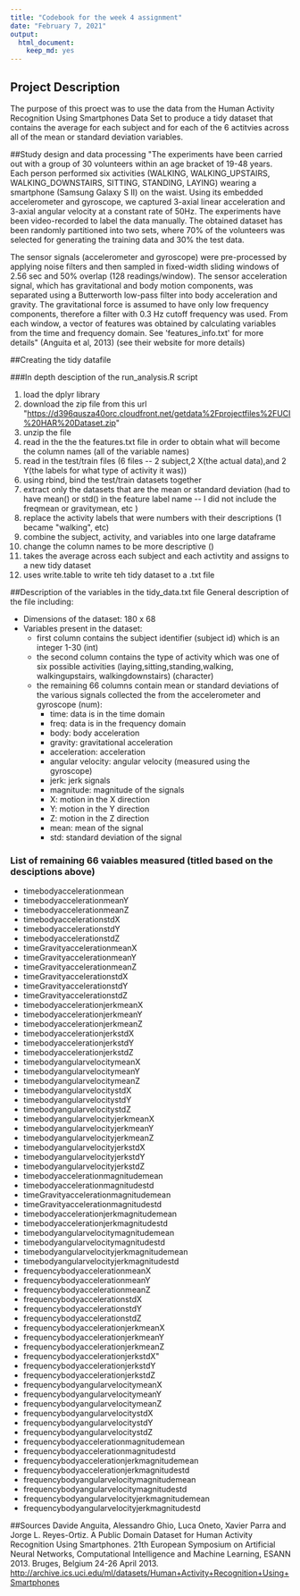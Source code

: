 ```yaml
---
title: "Codebook for the week 4 assignment"
date: "February 7, 2021"
output:
  html_document:
    keep_md: yes
---
```


## Project Description
The purpose of this proect was to use the data from the Human Activity Recognition Using Smartphones Data Set to produce a tidy dataset that contains the average for each subject and for each of the 6 actitvies across all of the mean or standard deviation variables.

##Study design and data processing
"The experiments have been carried out with a group of 30 volunteers within an age bracket of 19-48 years. Each person performed six activities (WALKING, WALKING_UPSTAIRS, WALKING_DOWNSTAIRS, SITTING, STANDING, LAYING) wearing a smartphone (Samsung Galaxy S II) on the waist. Using its embedded accelerometer and gyroscope, we captured 3-axial linear acceleration and 3-axial angular velocity at a constant rate of 50Hz. The experiments have been video-recorded to label the data manually. The obtained dataset has been randomly partitioned into two sets, where 70% of the volunteers was selected for generating the training data and 30% the test data. 

The sensor signals (accelerometer and gyroscope) were pre-processed by applying noise filters and then sampled in fixed-width sliding windows of 2.56 sec and 50% overlap (128 readings/window). The sensor acceleration signal, which has gravitational and body motion components, was separated using a Butterworth low-pass filter into body acceleration and gravity. The gravitational force is assumed to have only low frequency components, therefore a filter with 0.3 Hz cutoff frequency was used. From each window, a vector of features was obtained by calculating variables from the time and frequency domain. See 'features_info.txt' for more details" (Anguita et al, 2013) (see their website for more details)


##Creating the tidy datafile

###In depth desciption of the run_analysis.R script
1. load the dplyr library
2. download the zip file from this url "https://d396qusza40orc.cloudfront.net/getdata%2Fprojectfiles%2FUCI%20HAR%20Dataset.zip"
3. unzip the file
4. read in the the the features.txt file in order to obtain what will become the column names (all of the variable names)
5. read in the test/train files (6 files -- 2 subject,2 X(the actual data),and 2 Y(the labels for what type of activity it was))
6. using rbind, bind the test/train datasets together
7. extract only the datasets that are the mean or standard deviation (had to have mean() or std() in the feature label name -- I did not include    the freqmean or gravitymean, etc )
8. replace the activity labels that were numbers with their descriptions (1 became "walking", etc)
9. combine the subject, activity, and variables into one large dataframe
10. change the column names to be more descriptive ()
11. takes the average across each subject and each activtity and assigns to a new tidy dataset
12. uses write.table to write teh tidy dataset to a .txt file



##Description of the variables in the tidy_data.txt file
General description of the file including:
 - Dimensions of the dataset: 180 x 68 
 - Variables present in the dataset:
   - first column contains the subject identifier (subject id) which is an integer 1-30 (int)
   - the second column contains the type of activity which was one of six possible activities (laying,sitting,standing,walking, walkingupstairs,      walkingdownstairs) (character)
   - the remaining 66 columns contain mean or standard deviations of the various signals collected the from the accelerometer and gyroscope           (num):
      - time: data is in the time domain
      - freq: data is in the frequency domain
      - body: body acceleration
      - gravity: gravitational acceleration
      - acceleration: acceleration
      - angular velocity: angular velocity (measured using the gyroscope)
      - jerk: jerk signals
      - magnitude: magnitude of the signals
      - X: motion in the X direction
      - Y: motion in the Y direction
      - Z: motion in the Z direction
      - mean: mean of the signal
      - std: standard deviation of the signal
      
      
### List of remaining 66 vaiables measured (titled based on the desciptions above)
 - timebodyaccelerationmean
 - timebodyaccelerationmeanY
 - timebodyaccelerationmeanZ
 - timebodyaccelerationstdX
 - timebodyaccelerationstdY
 - timebodyaccelerationstdZ
 - timeGravityaccelerationmeanX
 - timeGravityaccelerationmeanY
 - timeGravityaccelerationmeanZ
 - timeGravityaccelerationstdX
 - timeGravityaccelerationstdY
 - timeGravityaccelerationstdZ
 - timebodyaccelerationjerkmeanX
 - timebodyaccelerationjerkmeanY
 - timebodyaccelerationjerkmeanZ
 - timebodyaccelerationjerkstdX
 - timebodyaccelerationjerkstdY
 - timebodyaccelerationjerkstdZ
 - timebodyangularvelocitymeanX
 - timebodyangularvelocitymeanY
 - timebodyangularvelocitymeanZ
 - timebodyangularvelocitystdX
 - timebodyangularvelocitystdY
 - timebodyangularvelocitystdZ
 - timebodyangularvelocityjerkmeanX
 - timebodyangularvelocityjerkmeanY
 - timebodyangularvelocityjerkmeanZ
 - timebodyangularvelocityjerkstdX
 - timebodyangularvelocityjerkstdY
 - timebodyangularvelocityjerkstdZ
 - timebodyaccelerationmagnitudemean
 - timebodyaccelerationmagnitudestd
 - timeGravityaccelerationmagnitudemean
 - timeGravityaccelerationmagnitudestd
 - timebodyaccelerationjerkmagnitudemean
 - timebodyaccelerationjerkmagnitudestd
 - timebodyangularvelocitymagnitudemean
 - timebodyangularvelocitymagnitudestd
 - timebodyangularvelocityjerkmagnitudemean
 - timebodyangularvelocityjerkmagnitudestd
 - frequencybodyaccelerationmeanX
 - frequencybodyaccelerationmeanY
 - frequencybodyaccelerationmeanZ
 - frequencybodyaccelerationstdX
 - frequencybodyaccelerationstdY
 - frequencybodyaccelerationstdZ
 - frequencybodyaccelerationjerkmeanX
 - frequencybodyaccelerationjerkmeanY
 - frequencybodyaccelerationjerkmeanZ
 - frequencybodyaccelerationjerkstdX"
 - frequencybodyaccelerationjerkstdY
 - frequencybodyaccelerationjerkstdZ
 - frequencybodyangularvelocitymeanX
 - frequencybodyangularvelocitymeanY
 - frequencybodyangularvelocitymeanZ
 - frequencybodyangularvelocitystdX
 - frequencybodyangularvelocitystdY
 - frequencybodyangularvelocitystdZ
 - frequencybodyaccelerationmagnitudemean
 - frequencybodyaccelerationmagnitudestd
 - frequencybodyaccelerationjerkmagnitudemean
 - frequencybodyaccelerationjerkmagnitudestd
 - frequencybodyangularvelocitymagnitudemean
 - frequencybodyangularvelocitymagnitudestd
 - frequencybodyangularvelocityjerkmagnitudemean
 - frequencybodyangularvelocityjerkmagnitudestd     

##Sources
Davide Anguita, Alessandro Ghio, Luca Oneto, Xavier Parra and Jorge L. Reyes-Ortiz. A Public Domain Dataset for Human Activity Recognition Using Smartphones. 21th European Symposium on Artificial Neural Networks, Computational Intelligence and Machine Learning, ESANN 2013. Bruges, Belgium 24-26 April 2013.
http://archive.ics.uci.edu/ml/datasets/Human+Activity+Recognition+Using+Smartphones